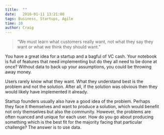 ```yaml
---
title:  ""
date:   2016-01-11 13:21:00
tags: Business, Startups, Agile
time: 10
author: Craig
---
```




> “We must learn what customers really want, not what they say they want or what we think they should want.”

You have a great idea for a startup and a bagful of VC cash. Your notebook is full of features that need implementing but do they all need to be done at once? Without data to back up your assumptions, you could be throwing away money.

Users rarely know what they want. What they understand best is the problem and not the solution. After all, if the solution was obvious then they would likely have implemented it already.

Startup founders usually also have a good idea of the problem. Perhaps they face it themselves and want to produce a solution, which would benefit not only themselves but also the community. However, the problems are often nuanced and unique for each user. How do you go about producing something which is the best fit for the majority facing that particular challenge? The answer is to use data.

 